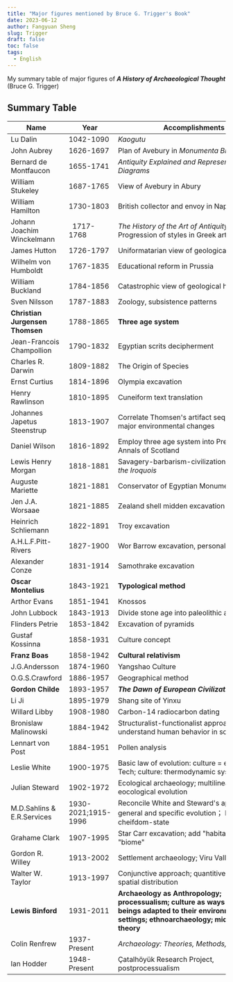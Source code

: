 ```yaml
---
title: "Major figures mentioned by Bruce G. Trigger's Book"
date: 2023-06-12
author: Fangyuan Sheng
slug: Trigger
draft: false
toc: false
tags:
  - English
---
```


My summary table of major figures of ***A History of Archaeological Thought*** (Bruce G. Trigger)

## Summary Table

| Name | Year | Accomplishments |
|---------|---------|---------|
| Lu Dalin | 1042-1090 |*Kaogutu* |
| John Aubrey | 1626-1697 | Plan of Avebury in *Monumenta Britannica* | 
| Bernard de Montfaucon	 | 1655-1741 | 	*Antiquity Explained and Represented in Diagrams* |
| William Stukeley |	1687-1765 |	View of Avebury in Abury |
| William Hamilton | 	1730-1803 |	British collector and envoy in Naples | 
| Johann Joachim Winckelmann | 	1717-1768 |	*The History of the Art of Antiquity*; Progression of styles in Greek art |
| James Hutton |	1726-1797 |	Uniformatarian view of geological history  |
| Wilhelm von Humboldt |	1767-1835 |	Educational reform in Prussia |
| William Buckland |	1784-1856 |	Catastrophic view of geological history  |
| Sven Nilsson |	1787-1883 |	Zoology, subsistence patterns |
| **Christian Jurgensen Thomsen** |	1788-1865 |	**Three age system** |
| Jean-Francois Champollion |	1790-1832 |	Egyptian scrits decipherment |
| Charles R. Darwin |	1809-1882 |	The Origin of Species |
| Ernst Curtius |	1814-1896 |	Olympia excavation  |
| Henry Rawlinson |	1810-1895 |	Cuneiform text translation |
| Johannes Japetus Steenstrup |	1813-1907 |	Correlate Thomsen's artifact sequence with major environmental changes |
| Daniel Wilson |	1816-1892 |	Employ three age system into Prehistoric Annals of Scotland |
| Lewis Henry Morgan |	1818-1881 |	Savagery-barbarism-civilization; *League of the Iroquois* |
| Auguste Mariette |	1821-1881 |	Conservator of Egyptian Monuments |
| Jen J.A. Worsaae |	1821-1885 |	Zealand shell midden excavation |
| Heinrich Schliemann |	1822-1891 |	Troy excavation |
| A.H.L.F.Pitt-Rivers |	1827-1900 |	Wor Barrow excavation, personal museums |
| Alexander Conze |	1831-1914 |	Samothrake excavation  |
| **Oscar Montelius** |	1843-1921 |	**Typological method** |
| Arthor Evans |	1851-1941 |	Knossos |
| John Lubbock |	1843-1913 |	Divide stone age into paleolithic and neolithic |
| Flinders Petrie | 	1853-1842 |	Excavation of pyramids |
| Gustaf Kossinna |	1858-1931 |	Culture concept |
| **Franz Boas** |	1858-1942 |	**Cultural relativism**  |
| J.G.Andersson |	1874-1960 |	Yangshao Culture |
| O.G.S.Crawford |	1886-1957 |	Geographical method |
| **Gordon Childe** |	1893-1957 |	***The Dawn of European Civilization*** |
| Li Ji |	1895-1979 |	Shang site of Yinxu |
| Willard Libby |	1908-1980 |	Carbon-14 radiocarbon dating |
| Bronislaw Malinowski |	1884-1942 |	Structuralist-functionalist approach: understand human behavior in social systems |
| Lennart von Post |	1884-1951 |	Pollen analysis |
| Leslie White |	1900-1975 |	Basic law of evolution: culture = energy * Tech; culture: thermodynamic system |
| Julian Steward |	1902-1972 |	Ecological archaeology; multilinear eocological evolution |
| M.D.Sahlins & E.R.Services |	1930-2021;1915-1996 |	Reconcile White and Steward's approach by general and specific evolution； band-tribe-cheifdom-state |
| Grahame Clark |	1907-1995 |	Star Carr excavation; add "habitat" and "biome" |
| Gordon R. Willey |	1913-2002 |	Settlement archaeology; Viru Valley |
| Walter W. Taylor |	1913-1997 |	Conjunctive approach; quantitive aspects and spatial distribution |
| **Lewis Binford** |	1931-2011 |	**Archaeology as Anthropology; processualism; culture as ways human beings adapted to their environmental settings; ethnoarchaeology; middle range theory** |
| Colin Renfrew |	1937-Present|	*Archaeology: Theories, Methods, and Practice* |
| Ian Hodder |	1948-Present |Çatalhöyük Research Project, postprocessualism |

